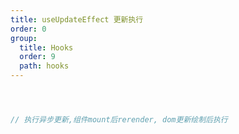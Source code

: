 ```yaml
---
title: useUpdateEffect 更新执行
order: 0
group:
  title: Hooks
  order: 9
  path: hooks
---
```



```jsx



// 执行异步更新,组件mount后rerender, dom更新绘制后执行



```

